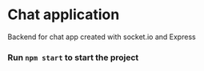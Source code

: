 # Chat application

Backend for chat app created with socket.io and Express

### Run `npm start` to start the project